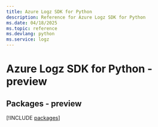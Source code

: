 ```yaml
---
title: Azure Logz SDK for Python
description: Reference for Azure Logz SDK for Python
ms.date: 04/18/2025
ms.topic: reference
ms.devlang: python
ms.service: logz
---
```

# Azure Logz SDK for Python - preview
## Packages - preview
[!INCLUDE [packages](logz-index.md)]